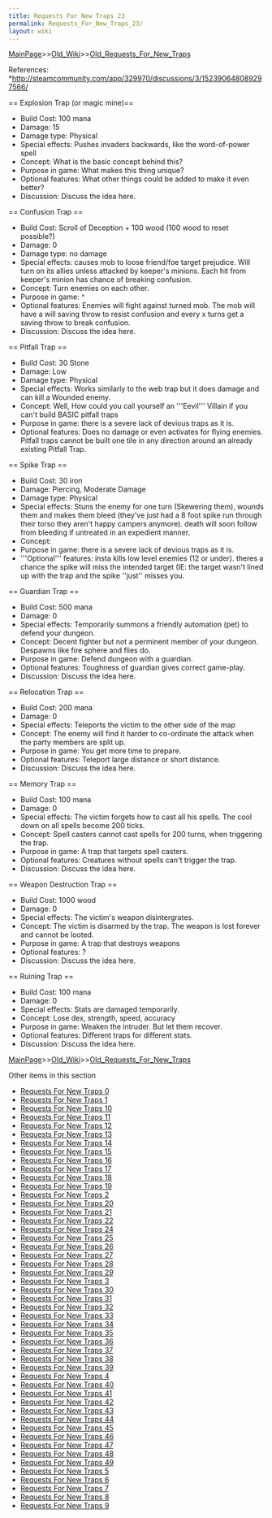```yaml
---
title: Requests For New Traps 23
permalink: Requests_For_New_Traps_23/
layout: wiki
---
```


[MainPage](/keeperrl_wiki/ "wikilink")>>[Old_Wiki](/keeperrl_wiki/Old_Wiki "wikilink")>>[Old_Requests_For_New_Traps](/keeperrl_wiki/Old_Requests_For_New_Traps "wikilink")

References:
*http://steamcommunity.com/app/329970/discussions/3/152390648089297566/


== Explosion Trap (or magic mine)==
* Build Cost: 100 mana
* Damage: 15
* Damage type: Physical
* Special effects: Pushes invaders backwards, like the word-of-power spell
* Concept: What is the basic concept behind this?
* Purpose in game: What makes this thing unique?
* Optional features: What other things could be added to make it even better?
* Discussion: Discuss the idea here.

== Confusion Trap ==
* Build Cost: Scroll of Deception + 100 wood (100 wood to reset possible?)
* Damage: 0
* Damage type: no damage
* Special effects: causes mob to loose friend/foe target prejudice. Will turn on its allies unless attacked by keeper's minions. Each hit from keeper's minion has chance of breaking confusion.
* Concept: Turn enemies on each other.
* Purpose in game: ^
* Optional features: Enemies will fight against turned mob. The mob will have a will saving throw to resist confusion and every x turns get a saving throw to break confusion.
* Discussion: Discuss the idea here.

== Pitfall Trap ==
* Build Cost: 30 Stone
* Damage: Low
* Damage type: Physical
* Special effects: Works similarly to the web trap but it does damage and can kill a Wounded enemy.
* Concept: Well, How could you call yourself an '''Eevil''' Villain if you can't build BASIC pitfall traps 
* Purpose in game: there is a severe lack of devious traps as it is.
* Optional features: Does no damage or even activates for flying enemies. Pitfall traps cannot be built one tile in any direction around an already existing Pitfall Trap.

== Spike Trap ==
* Build Cost: 30 iron
* Damage: Piercing, Moderate Damage
* Damage type: Physical
* Special effects: Stuns the enemy for one turn (Skewering them), wounds them and makes them bleed (they've just had a 8 foot spike run through their torso they aren't happy campers anymore). death will soon follow from bleeding if untreated in an expedient manner.
* Concept:  
* Purpose in game: there is a severe lack of devious traps as it is.
* '''Optional''' features: insta kills low level enemies (12 or under). theres a chance the spike will miss the intended target (IE: the target wasn't lined up with the trap and the spike ''just'' misses you.

== Guardian Trap ==
* Build Cost: 500 mana
* Damage: 0
* Special effects: Temporarily summons a friendly automation (pet) to defend your dungeon.
* Concept: Decent fighter but not a perminent member of your dungeon. Despawns like fire sphere and flies do.
* Purpose in game: Defend dungeon with a guardian. 
* Optional features: Toughness of guardian gives correct game-play.
* Discussion: Discuss the idea here.

== Relocation Trap ==
* Build Cost: 200 mana
* Damage: 0
* Special effects: Teleports the victim to the other side of the map
* Concept: The enemy will find it harder to co-ordinate the attack when the party members are split up.
* Purpose in game: You get more time to prepare.
* Optional features: Teleport large distance or short distance.
* Discussion: Discuss the idea here.

== Memory Trap ==
* Build Cost: 100 mana
* Damage: 0
* Special effects: The victim forgets how to cast all his spells. The cool down on all spells become 200 ticks.
* Concept: Spell casters cannot cast spells for 200 turns, when triggering the trap.
* Purpose in game: A trap that targets spell casters.
* Optional features: Creatures without spells can't trigger the trap.
* Discussion: Discuss the idea here.

== Weapon Destruction Trap ==
* Build Cost: 1000 wood
* Damage: 0
* Special effects: The victim's weapon disintergrates.
* Concept: The victim is disarmed by the trap. The weapon is lost forever and cannot be looted.
* Purpose in game: A trap that destroys weapons
* Optional features: ?
* Discussion: Discuss the idea here.

== Ruining Trap ==
* Build Cost: 100 mana
* Damage: 0
* Special effects: Stats are damaged temporarily.
* Concept: Lose dex, strength, speed, accuracy
* Purpose in game: Weaken the intruder. But let them recover.
* Optional features: Different traps for different stats.
* Discussion: Discuss the idea here.

[MainPage](/keeperrl_wiki/ "wikilink")>>[Old_Wiki](/keeperrl_wiki/Old_Wiki "wikilink")>>[Old_Requests_For_New_Traps](/keeperrl_wiki/Old_Requests_For_New_Traps "wikilink")

Other items in this section
-    [Requests For New Traps 0](/keeperrl_wiki/Requests_For_New_Traps_0 "wikilink")
-    [Requests For New Traps 1](/keeperrl_wiki/Requests_For_New_Traps_1 "wikilink")
-    [Requests For New Traps 10](/keeperrl_wiki/Requests_For_New_Traps_10 "wikilink")
-    [Requests For New Traps 11](/keeperrl_wiki/Requests_For_New_Traps_11 "wikilink")
-    [Requests For New Traps 12](/keeperrl_wiki/Requests_For_New_Traps_12 "wikilink")
-    [Requests For New Traps 13](/keeperrl_wiki/Requests_For_New_Traps_13 "wikilink")
-    [Requests For New Traps 14](/keeperrl_wiki/Requests_For_New_Traps_14 "wikilink")
-    [Requests For New Traps 15](/keeperrl_wiki/Requests_For_New_Traps_15 "wikilink")
-    [Requests For New Traps 16](/keeperrl_wiki/Requests_For_New_Traps_16 "wikilink")
-    [Requests For New Traps 17](/keeperrl_wiki/Requests_For_New_Traps_17 "wikilink")
-    [Requests For New Traps 18](/keeperrl_wiki/Requests_For_New_Traps_18 "wikilink")
-    [Requests For New Traps 19](/keeperrl_wiki/Requests_For_New_Traps_19 "wikilink")
-    [Requests For New Traps 2](/keeperrl_wiki/Requests_For_New_Traps_2 "wikilink")
-    [Requests For New Traps 20](/keeperrl_wiki/Requests_For_New_Traps_20 "wikilink")
-    [Requests For New Traps 21](/keeperrl_wiki/Requests_For_New_Traps_21 "wikilink")
-    [Requests For New Traps 22](/keeperrl_wiki/Requests_For_New_Traps_22 "wikilink")
-    [Requests For New Traps 24](/keeperrl_wiki/Requests_For_New_Traps_24 "wikilink")
-    [Requests For New Traps 25](/keeperrl_wiki/Requests_For_New_Traps_25 "wikilink")
-    [Requests For New Traps 26](/keeperrl_wiki/Requests_For_New_Traps_26 "wikilink")
-    [Requests For New Traps 27](/keeperrl_wiki/Requests_For_New_Traps_27 "wikilink")
-    [Requests For New Traps 28](/keeperrl_wiki/Requests_For_New_Traps_28 "wikilink")
-    [Requests For New Traps 29](/keeperrl_wiki/Requests_For_New_Traps_29 "wikilink")
-    [Requests For New Traps 3](/keeperrl_wiki/Requests_For_New_Traps_3 "wikilink")
-    [Requests For New Traps 30](/keeperrl_wiki/Requests_For_New_Traps_30 "wikilink")
-    [Requests For New Traps 31](/keeperrl_wiki/Requests_For_New_Traps_31 "wikilink")
-    [Requests For New Traps 32](/keeperrl_wiki/Requests_For_New_Traps_32 "wikilink")
-    [Requests For New Traps 33](/keeperrl_wiki/Requests_For_New_Traps_33 "wikilink")
-    [Requests For New Traps 34](/keeperrl_wiki/Requests_For_New_Traps_34 "wikilink")
-    [Requests For New Traps 35](/keeperrl_wiki/Requests_For_New_Traps_35 "wikilink")
-    [Requests For New Traps 36](/keeperrl_wiki/Requests_For_New_Traps_36 "wikilink")
-    [Requests For New Traps 37](/keeperrl_wiki/Requests_For_New_Traps_37 "wikilink")
-    [Requests For New Traps 38](/keeperrl_wiki/Requests_For_New_Traps_38 "wikilink")
-    [Requests For New Traps 39](/keeperrl_wiki/Requests_For_New_Traps_39 "wikilink")
-    [Requests For New Traps 4](/keeperrl_wiki/Requests_For_New_Traps_4 "wikilink")
-    [Requests For New Traps 40](/keeperrl_wiki/Requests_For_New_Traps_40 "wikilink")
-    [Requests For New Traps 41](/keeperrl_wiki/Requests_For_New_Traps_41 "wikilink")
-    [Requests For New Traps 42](/keeperrl_wiki/Requests_For_New_Traps_42 "wikilink")
-    [Requests For New Traps 43](/keeperrl_wiki/Requests_For_New_Traps_43 "wikilink")
-    [Requests For New Traps 44](/keeperrl_wiki/Requests_For_New_Traps_44 "wikilink")
-    [Requests For New Traps 45](/keeperrl_wiki/Requests_For_New_Traps_45 "wikilink")
-    [Requests For New Traps 46](/keeperrl_wiki/Requests_For_New_Traps_46 "wikilink")
-    [Requests For New Traps 47](/keeperrl_wiki/Requests_For_New_Traps_47 "wikilink")
-    [Requests For New Traps 48](/keeperrl_wiki/Requests_For_New_Traps_48 "wikilink")
-    [Requests For New Traps 49](/keeperrl_wiki/Requests_For_New_Traps_49 "wikilink")
-    [Requests For New Traps 5](/keeperrl_wiki/Requests_For_New_Traps_5 "wikilink")
-    [Requests For New Traps 6](/keeperrl_wiki/Requests_For_New_Traps_6 "wikilink")
-    [Requests For New Traps 7](/keeperrl_wiki/Requests_For_New_Traps_7 "wikilink")
-    [Requests For New Traps 8](/keeperrl_wiki/Requests_For_New_Traps_8 "wikilink")
-    [Requests For New Traps 9](/keeperrl_wiki/Requests_For_New_Traps_9 "wikilink")
